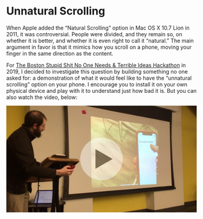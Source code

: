# Unnatural Scrolling

When Apple added the “Natural Scrolling” option in Mac OS X 10.7 Lion in 2011, it was controversial. People were divided, and they remain so, on whether it is better, and whether it is even right to call it “natural.” The main argument in favor is that it mimics how you scroll on a phone, moving your finger in the same direction as the content.

For [The Boston Stupid Shit No One Needs &amp; Terrible Ideas Hackathon](https://bostonstupidhackathon.com) in 2019, I decided to investigate this question by building something no one asked for: a demonstration of what it would feel like to have the “unnatural scrolling” option on your phone. I encourage you to install it on your own physical device and play with it to understand just how bad it is. But you can also watch the video, below:

[![Still frame of a YouTube video showing a man holding a phone up to a podium, and an enlarged view of the phone on a projection screen. The phone is showing an app with the header text, “This was a mistake”](.github/thumbnail.jpg)](https://www.youtube.com/watch?v=QgngxCQ3kt8)
